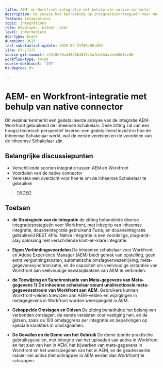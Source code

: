 ```yaml
---
title: AEM- en Workfront-integratie met behulp van native connector
description: De sessie had betrekking op integratiestrategieën voor Workfront, voordelen van de native connector met AEM, het in kaart brengen en synchroniseren van metagegevens, gekoppelde mappen en hulplijnen, en praktijkvoorbeelden die via een live demo werden getoond.
feature: Integrations
topic: Integrations
role: Developer, Leader, User
level: Intermediate
doc-type: Event
duration: 3625
last-substantial-update: 2025-02-21T00:00:00Z
jira: KT-17372
source-git-commit: e7bf8b79ad4920b303fc3afbdfb4adee60614c88
workflow-type: tm+mt
source-wordcount: '297'
ht-degree: 0%

---
```



# AEM- en Workfront-integratie met behulp van native connector

Dit webinar kenmerkt een gedetailleerde analyse van de integratie AEM-Workfront gebruikend de Inheemse Schakelaar. Deze zitting zal van een hoogst technisch perspectief leveren: een gedetailleerd inzicht in hoe de Inheemse Schakelaar werkt, wat de eerste vereisten en de voordelen van de Inheemse Schakelaar zijn.

## Belangrijke discussiepunten

* Verschillende soorten integratie tussen AEM en Workfront
* Voordelen van de native connector
* Vereisten een overzicht voor hoe te om de Inheemse Schakelaar te gebruiken

>[!VIDEO](https://video.tv.adobe.com/v/3444451/?learn=on&enablevpops)

## Toetsen

* **de Strategieën van de Integratie** de zitting behandelde diverse integratiestrategieën voor Workfront, met inbegrip van inheemse integratie, douaneintegratie gebruikend Fusie, en douaneintegratie gebruikend REST APIs. Native integratie is een voordelige, plug-and-play oplossing met verschillende kant-en-klare integratie.

* **Eigen Verbindingsvoordelen** De inheemse schakelaar voor Workfront en Adobe Experience Manager (AEM) biedt gemak van opstelling, geen extra vergunningskosten, automatische omslagverwezenlijking, meta-gegevenssynchronisatie, en de capaciteit om veelvoudige instanties van Workfront aan veelvoudige bewaarplaatsen van AEM te verbinden.

* **de Toewijzing en Synchronisatie van Meta-gegevens van Meta-gegevens 1&rbrace; De inheemse schakelaar steunt unidirectionele meta-gegevensstroom van Workfront aan AEM.** Gebruikers kunnen Workfront-velden toewijzen aan AEM-velden en wijzigingen in metagegevens in Workfront worden weerspiegeld in AEM.

* **Gekoppelde Omslagen en Gidsen** De zitting benadrukte het belang van verbonden omslagen, de eerste vereisten voor vestiging hen, en de gidsen, zoals de 100 omslaggrens per integratie en beperkingen op speciale karakters in omslagnamen.

* **De Gevallen en de Demo van het Gebruik** De demo toonde praktische gebruiksgevallen, met inbegrip van het uploaden van activa in Workfront en het zien van hen in AEM, het bijwerken van meta-gegevens in Workfront en het weerspiegelen van het in AEM, en de geadviseerde manier om activa (het schrappen in AEM eerder dan Workfront) te schrappen.
